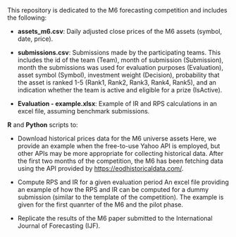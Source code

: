 This repository is dedicated to the M6 forecasting competition and includes the following:

* **assets_m6.csv**: Daily adjusted close prices of the M6 assets (symbol, date, price).

* **submissions.csv**: Submissions made by the participating teams. This includes the id of the team (Team), month of submission (Submission), month the submissions was used for evaluation purposes (Evaluation), asset symbol (Symbol), investment weight (Decision), probability that the asset is ranked 1-5 (Rank1, Rank2, Rank3, Rank4, Rank5), and an indication whether the team is active and eligible for a prize (IsActive).

* **Evaluation - example.xlsx**: Example of IR and RPS calculations in an excel file, assuming benchmark submissions.

**R** and **Python** scripts to:

* Download historical prices data for the M6 universe assets 
Here, we provide an example when the free-to-use Yahoo API is employed, but other APIs may be more appropriate for collecting historical data. 
After the first two months of the competition, the M6 has been fetching data using the API provided by https://eodhistoricaldata.com/.

* Compute RPS and IR for a given evaluation period
An excel file providing an example of how the RPS and IR can be computed for a dummy submission (similar to the template of the competition). 
The example is given for the first quanrter of the M6 and the pilot phase.

* Replicate the results of the M6 paper submitted to the International Journal of Forecasting (IJF).
